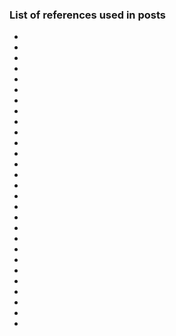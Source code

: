 ### List of references used in posts
* [^unb1]: [Toward Generating a New Intrusion Detection Dataset and Intrusion Traffic Characterization](https://www.scitepress.org/Papers/2018/66398/66398.pdf)
* [^notes1]: [Feature descriptions](https://github.com/r-dube/CICIDS/blob/main/notes/cicflowmeter-2020-ReadMe.txt)
* [^notes2]: [Lab notes](https://github.com/r-dube/CICIDS/blob/main/notes/lab-notes.txt)
* [^colab1]: [Data processing code for Colab](https://github.com/r-dube/CICIDS/blob/main/ids_data.ipynb)
* [^colab2]: [Logistic, neural networks, KNN code for Colab](https://github.com/r-dube/CICIDS/blob/main/ids_classifiers.ipynb)
* [^colab3]: [KNN experimentation on Colab](https://github.com/r-dube/CICIDS/blob/main/ids_knn.ipynb)
* [^colab4]: [GMM experimentation on Colab](https://github.com/r-dube/CICIDS/blob/main/ids_gmm.ipynb)
* [^colab5]: [PCA experimentation on Colab](https://github.com/r-dube/CICIDS/blob/main/ids_pca.ipynb)
* [^colab6]: [Experimentation with two classes on Colab](https://github.com/r-dube/CICIDS/blob/main/ids_twoclass.ipynb)
* [^colab7]: [Experimentation with isolation forest on Colab](https://github.com/r-dube/CICIDS/blob/main/ids_heartbleed.ipynb)
* [^colab8]: [NN reimplementation with Keras and TensorFlow](https://github.com/r-dube/CICIDS/blob/main/ids_keras_tf.ipynb)
* [^scripts1]: [Data processing script for a local machine](https://github.com/r-dube/CICIDS/blob/main/scripts/ids_utils.py)
* [^data1]: [Processed data](https://github.com/r-dube/CICIDS/blob/main/MachineLearningCVE/processed/bal-cicids2017.csv)
* [^data2]: [Reduced attack data](https://github.com/r-dube/CICIDS/blob/main/MachineLearningCVE/processed/small-cicids2017.csv)
* [^data3]: [Two-class attack data](https://github.com/r-dube/CICIDS/blob/main/MachineLearningCVE/processed/twoclass-cicids2017.csv)
* [^data4]: [Heartbleed attack data](https://github.com/r-dube/CICIDS/blob/main/MachineLearningCVE/processed/heartbleed-cicids2017.csv)
* [^lizard1]: [Keras - Python Deep Learning Neural Network API](https://deeplizard.com/learn/video/RznKVRTFkBY)
* [^ops1]: [OS for AI, Jon Peck, 2019](https://docs.google.com/presentation/d/1LNb69-dTqNCmFawuOOj1tNVZuQ1QA-Jqbj-LPunBK7w/edit#slide=id.g3974aef880_0_0)
* [^ops2]: [Model as a service: for real-time decisioning, Niraj Tank et al., 2019](https://cdn.oreillystatic.com/en/assets/1/event/295/Model%20as%20a%20service%20for%20real-time%20decisioning%E2%80%8B%20Presentation.pdf)
* [^ops3]: [End-to-end ML streaming, Nick Pinckernell, 2019](https://cdn.oreillystatic.com/en/assets/1/event/295/End-to-end%20ML%20streaming%20with%20Kubeflow%2C%20Kafka%2C%20and%20Redis%20at%20scale%20Presentation.pdf)
* [^ops4]: [Kubernetes for Machine Learning: productivity over primitives, Sophie Watson et al., 2019](https://cdn.oreillystatic.com/en/assets/1/event/295/Kubernetes%20for%20machine%20learning_%20Productivity%20over%20primitives%20Presentation.pdf)
* [^ops5]: [Kubernetes vs. Docker: a primer, Guillermo Perez, 2019](https://containerjournal.com/topics/container-ecosystems/kubernetes-vs-docker-a-primer/)
* [^ops6]: [Kubelflow explained: NLP architectures on Kubernetes, Michelle Casbon, 2018](https://slides.yowconference.com/yow2018/MichelleCasbon-KubeflowExplainedNLPArchitecturesonKubernetes_YOWBne.pdf)
* [^ops7]: [Scaling Model Training: from flexible training APIs to resource management with Kubernetes, Kelley Rivoire, 2019](https://www.datacouncil.ai/hubfs/DataEngConf/Data%20Council/Slides%20SF%2019/Scaling%20Model%20Training%20-%20From%20Flexible%20Training%20APIs%20to%20Resource%20Management%20with%20Kubernetes.pdf)
* [^ops8]: [AI pipelines powered by Jupyter notebooks, Luciano Resende, 2019](https://www.slideshare.net/luckbr1975/ai-pipelines-powered-by-jupyter-notebooks)
* [^ops9]: [Machine Learning using Kubernetes, Arun Gupta, 2019](https://files.gotocon.com/uploads/slides/conference_13/696/original/Machine%20Learning%20Using%20K8s.pdf)
* [^ops10]: [Machine Learning vital signs, Donal Miner, 2019](https://www.slideshare.net/DonaldMiner/machine-learning-vital-signs)
* [^ops11]: [How to Monitor Machine Learning Models in real-time, Ted Dunning, 2019](https://www.kdnuggets.com/2019/01/monitor-machine-learning-real-time.html)

